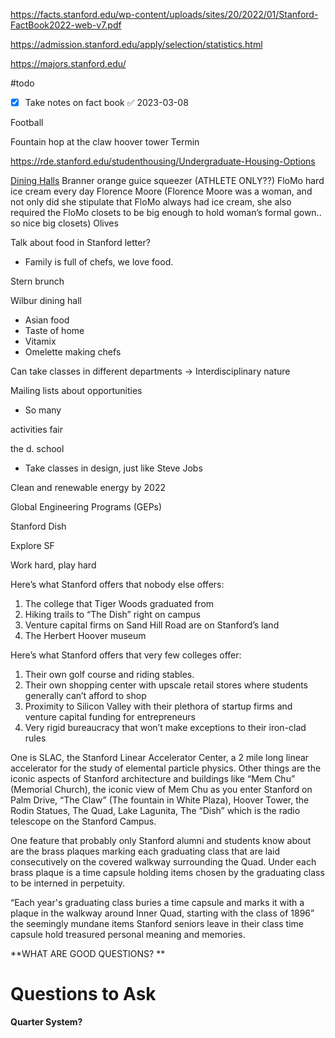 https://facts.stanford.edu/wp-content/uploads/sites/20/2022/01/Stanford-FactBook2022-web-v7.pdf

https://admission.stanford.edu/apply/selection/statistics.html

https://majors.stanford.edu/


#todo
- [x] Take notes on fact book ✅ 2023-03-08


Football 

Fountain hop at the claw
hoover tower
Termin

https://rde.stanford.edu/studenthousing/Undergraduate-Housing-Options

[Dining Halls](https://www.youtube.com/watch?v=Li5LcccO7Yk)
Branner orange guice squeezer (ATHLETE ONLY??)
FloMo hard ice cream every day Florence Moore (Florence Moore was a woman, and not only did she stipulate that FloMo always had ice cream, she also required the FloMo closets to be big enough to hold woman’s formal gown.. so nice big closets)
Olives

Talk about food in Stanford letter?
- Family is full of chefs, we love food.

Stern brunch

Wilbur dining hall
- Asian food
- Taste of home
- Vitamix 
- Omelette making chefs

Can take classes in different departments → Interdisciplinary nature

Mailing lists about opportunities
- So many

activities fair

the d. school 
- Take classes in design, just like Steve Jobs

Clean and renewable energy by 2022

Global Engineering Programs (GEPs)

Stanford Dish

Explore SF

Work hard, play hard




Here’s what Stanford offers that nobody else offers:

1.  The college that Tiger Woods graduated from
2.  Hiking trails to “The Dish” right on campus
3.  Venture capital firms on Sand Hill Road are on Stanford’s land
4.  The Herbert Hoover museum

Here’s what Stanford offers that very few colleges offer:

1.  Their own golf course and riding stables.
2.  Their own shopping center with upscale retail stores where students generally can’t afford to shop
3.  Proximity to Silicon Valley with their plethora of startup firms and venture capital funding for entrepreneurs
4.  Very rigid bureaucracy that won’t make exceptions to their iron-clad rules

One is SLAC, the Stanford Linear Accelerator Center, a 2 mile long linear accelerator for the study of elemental particle physics. Other things are the iconic aspects of Stanford architecture and buildings like “Mem Chu” (Memorial Church), the iconic view of Mem Chu as you enter Stanford on Palm Drive, “The Claw” (The fountain in White Plaza), Hoover Tower, the Rodin Statues, The Quad, Lake Lagunita, The “Dish” which is the radio telescope on the Stanford Campus.

One feature that probably only Stanford alumni and students know about are the brass plaques marking each graduating class that are laid consecutively on the covered walkway surrounding the Quad. Under each brass plaque is a time capsule holding items chosen by the graduating class to be interned in perpetuity.

“Each year's graduating class buries a time capsule and marks it with a plaque in the walkway around Inner Quad, starting with the class of 1896”
the seemingly mundane items Stanford seniors leave in their class time capsule hold treasured personal meaning and memories.

**WHAT ARE GOOD QUESTIONS? **
# Questions to Ask
**Quarter System?**
